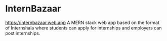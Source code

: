 # InternBazaar
https://internbazaar.web.app
A MERN stack web app based on the format of Internshala where students can apply for internships and employers can post internships.
